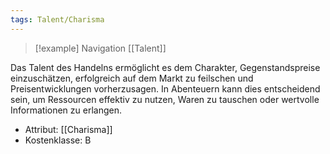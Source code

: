 ```yaml
---
tags: Talent/Charisma
---
```

> [!example] Navigation 
>  [[Talent]]

Das Talent des Handelns ermöglicht es dem Charakter, Gegenstandspreise einzuschätzen, erfolgreich auf dem Markt zu feilschen und Preisentwicklungen vorherzusagen. In Abenteuern kann dies entscheidend sein, um Ressourcen effektiv zu nutzen, Waren zu tauschen oder wertvolle Informationen zu erlangen.

- Attribut: [[Charisma]]
- Kostenklasse: B